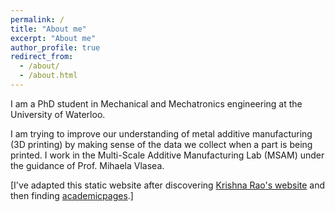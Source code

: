 ```yaml
---
permalink: /
title: "About me"
excerpt: "About me"
author_profile: true
redirect_from: 
  - /about/
  - /about.html
---
```


I am a PhD student in Mechanical and Mechatronics engineering at the University of Waterloo.

I am trying to improve our understanding of metal additive manufacturing (3D printing) by making sense of the data we collect when a part is being printed. I work in the Multi-Scale Additive Manufacturing Lab (MSAM) under the guidance of Prof. Mihaela Vlasea.  

[I've adapted this static website after discovering <a href="https://krishnakrao.github.io">Krishna Rao's website</a> and then finding <a href="https://academicpages.github.io">academicpages</a>.]
